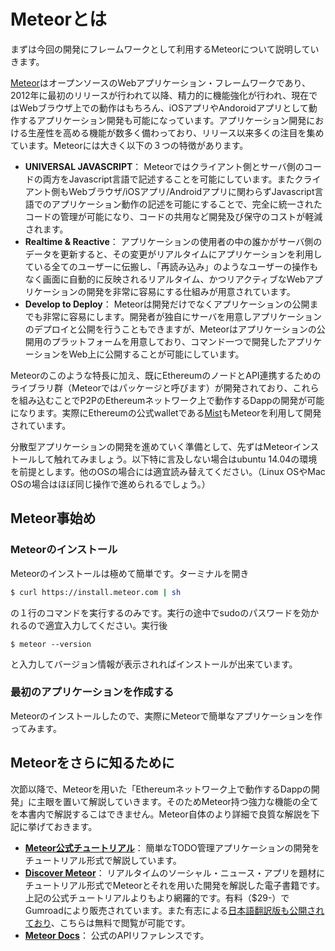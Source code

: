 # Meteorとは

まずは今回の開発にフレームワークとして利用するMeteorについて説明していきます。

[Meteor](https://www.meteor.com/)はオープンソースのWebアプリケーション・フレームワークであり、2012年に最初のリリースが行われて以降、精力的に機能強化が行われ、現在ではWebブラウザ上での動作はもちろん、iOSアプリやAndoroidアプリとして動作するアプリケーション開発も可能になっています。アプリケーション開発における生産性を高める機能が数多く備わっており、リリース以来多くの注目を集めています。Meteorには大きく以下の３つの特徴があります。
* **UNIVERSAL JAVASCRIPT**： Meteorではクライアント側とサーバ側のコードの両方をJavascript言語で記述することを可能にしています。またクライアント側もWebブラウザ/iOSアプリ/Androidアプリに関わらずJavascript言語でのアプリケーション動作の記述を可能にすることで、完全に統一されたコードの管理が可能になり、コードの共用など開発及び保守のコストが軽減されます。
* **Realtime & Reactive**： アプリケーションの使用者の中の誰かがサーバ側のデータを更新すると、その変更がリアルタイムにアプリケーションを利用している全てのユーザーに伝搬し、「再読み込み」のようなユーザーの操作もなく画面に自動的に反映されるリアルタイム、かつリアクティブなWebアプリケーションの開発を非常に容易にする仕組みが用意されています。
* **Develop to Deploy**： Meteorは開発だけでなくアプリケーションの公開までも非常に容易にします。開発者が独自にサーバを用意しアプリケーションのデプロイと公開を行うこともできますが、Meteorはアプリケーションの公開用のプラットフォームを用意しており、コマンド一つで開発したアプリケーションをWeb上に公開することが可能にしています。

Meteorのこのような特長に加え、既にEthereumのノードとAPI連携するためのライブラリ群（Meteorではパッケージと呼びます）が開発されており、これらを組み込むことでP2PのEthereumネットワーク上で動作するDappの開発が可能になります。実際にEthereumの公式walletである[Mist](https://github.com/ethereum/mist)もMeteorを利用して開発されています。

分散型アプリケーションの開発を進めていく準備として、先ずはMeteorインストールして触れてみましょう。以下特に言及しない場合はubuntu 14.04の環境を前提とします。他のOSの場合には適宜読み替えてください。（Linux OSやMac OSの場合はほぼ同じ操作で進められるでしょう。）

## Meteor事始め

### Meteorのインストール
Meteorのインストールは極めて簡単です。ターミナルを開き
``` bash
$ curl https://install.meteor.com | sh
```
の１行のコマンドを実行するのみです。実行の途中でsudoのパスワードを効かれるので適宜入力してください。実行後
```
$ meteor --version
```
と入力してバージョン情報が表示されればインストールが出来ています。

### 最初のアプリケーションを作成する
Meteorのインストールしたので、実際にMeteorで簡単なアプリケーションを作ってみます。




## Meteorをさらに知るために
次節以降で、Meteorを用いた「Ethereumネットワーク上で動作するDappの開発」に主眼を置いて解説していきます。そのためMeteor持つ強力な機能の全てを本書内で解説するこはできません。Meteor自体のより詳細で良質な解説を下記に挙げておきます。
* **[Meteor公式チュートリアル](https://www.meteor.com/tutorials/blaze/creating-an-app)**： 簡単なTODO管理アプリケーションの開発をチュートリアル形式で解説しています。
* **[Discover Meteor](https://www.discovermeteor.com/)**： リアルタイムのソーシャル・ニュース・アプリを題材にチュートリアル形式でMeteorとそれを用いた開発を解説した電子書籍です。上記の公式チュートリアルよりもより網羅的です。有料（$29-）でGumroadにより販売されています。また有志による[日本語翻訳版も公開されており](http://ja.discovermeteor.com/)、こちらは無料で閲覧が可能です。
* **[Meteor Docs](http://docs.meteor.com/#/full/)**： 公式のAPIリファレンスです。